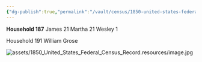 ```yaml
---
{"dg-publish":true,"permalink":"/vault/census/1850-united-states-federal-census-record-1/","tags":["Marshall-Keenan","Martha-Grose","William--Grose","Susanna-Koontz"]}
---
```


**Household 187**
James       21
Martha     21
Wesley       1

Household 191
William Grose

![assets/1850_United_States_Federal_Census_Record.resources/image.jpg](/img/user/assets/1850_United_States_Federal_Census_Record.resources/image.jpg) 
